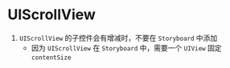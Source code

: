# UIScrollView

1. `UIScrollView` 的子控件会有增减时，不要在 `Storyboard` 中添加
   - 因为 `UIScrollView` 在 `Storyboard` 中，需要一个 `UIView` 固定 `contentSize`
